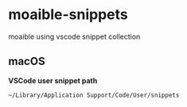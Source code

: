# moaible-snippets

moaible using vscode snippet collection

## macOS

**VSCode user snippet path**

```
~/Library/Application Support/Code/User/snippets
```